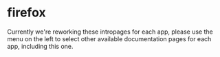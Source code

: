# firefox

Currently we're reworking these intropages for each app, please use the menu on the left to select other available documentation pages for each app, including this one.
